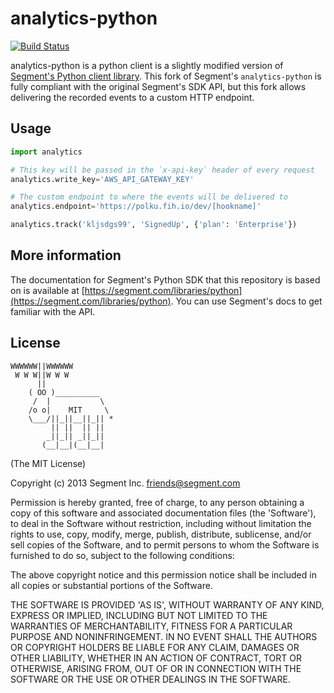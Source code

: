 analytics-python
==============

[![Build Status](https://travis-ci.org/findhotel/analytics-python.svg?branch=master)](https://travis-ci.org/findhotel/analytics-python)

analytics-python is a python client is a slightly modified version of [Segment's Python client library][segmentsdk]. This fork of Segment's `analytics-python` is fully compliant with the original Segment's SDK API, but this fork allows delivering the recorded events to a custom HTTP endpoint.

[segmentsdk]: https://github.com/segmentio/analytics-python

## Usage

```python
import analytics

# This key will be passed in the `x-api-key` header of every request
analytics.write_key='AWS_API_GATEWAY_KEY'

# The custom endpoint to where the events will be delivered to
analytics.endpoint='https://polku.fih.io/dev/[hookname]'

analytics.track('kljsdgs99', 'SignedUp', {'plan': 'Enterprise'})
```


## More information 

The documentation for Segment's Python SDK that this repository is based on is available at [https://segment.com/libraries/python](https://segment.com/libraries/python). You can use Segment's docs to get familiar with the API.


## License

```
WWWWWW||WWWWWW
 W W W||W W W
      ||
    ( OO )__________
     /  |           \
    /o o|    MIT     \
    \___/||_||__||_|| *
         || ||  || ||
        _||_|| _||_||
       (__|__|(__|__|
```

(The MIT License)

Copyright (c) 2013 Segment Inc. <friends@segment.com>

Permission is hereby granted, free of charge, to any person obtaining a copy of this software and associated documentation files (the 'Software'), to deal in the Software without restriction, including without limitation the rights to use, copy, modify, merge, publish, distribute, sublicense, and/or sell copies of the Software, and to permit persons to whom the Software is furnished to do so, subject to the following conditions:

The above copyright notice and this permission notice shall be included in all copies or substantial portions of the Software.

THE SOFTWARE IS PROVIDED 'AS IS', WITHOUT WARRANTY OF ANY KIND, EXPRESS OR IMPLIED, INCLUDING BUT NOT LIMITED TO THE WARRANTIES OF MERCHANTABILITY, FITNESS FOR A PARTICULAR PURPOSE AND NONINFRINGEMENT. IN NO EVENT SHALL THE AUTHORS OR COPYRIGHT HOLDERS BE LIABLE FOR ANY CLAIM, DAMAGES OR OTHER LIABILITY, WHETHER IN AN ACTION OF CONTRACT, TORT OR OTHERWISE, ARISING FROM, OUT OF OR IN CONNECTION WITH THE SOFTWARE OR THE USE OR OTHER DEALINGS IN THE SOFTWARE.


